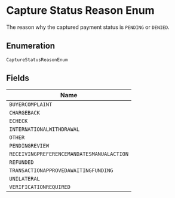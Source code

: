 
# Capture Status Reason Enum

The reason why the captured payment status is `PENDING` or `DENIED`.

## Enumeration

`CaptureStatusReasonEnum`

## Fields

| Name |
|  --- |
| `BUYERCOMPLAINT` |
| `CHARGEBACK` |
| `ECHECK` |
| `INTERNATIONALWITHDRAWAL` |
| `OTHER` |
| `PENDINGREVIEW` |
| `RECEIVINGPREFERENCEMANDATESMANUALACTION` |
| `REFUNDED` |
| `TRANSACTIONAPPROVEDAWAITINGFUNDING` |
| `UNILATERAL` |
| `VERIFICATIONREQUIRED` |

